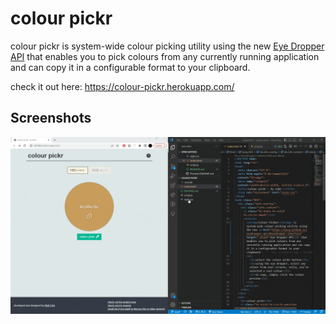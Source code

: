 # colour pickr
  colour pickr is system-wide colour picking utility using the new [Eye Dropper API](https://wicg.github.io/eyedropper-api/#eyedropper-interface) that enables you to pick colours from any currently running application and can copy it in a configurable format to your clipboard.

check it out here: https://colour-pickr.herokuapp.com/

## Screenshots
![demo of colour pickr](https://github.com/elmi-/colour-pickr/blob/main/docs/demo.gif)